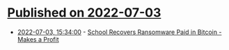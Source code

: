 # [Published on 2022-07-03](index.md)

* [2022-07-03, 15:34:00](https://yro.slashdot.org/story/22/07/03/1440256/school-recovers-ransomware-paid-in-bitcoin---makes-a-profit?utm_source=rss1.0mainlinkanon&utm_medium=feed) - [School Recovers Ransomware Paid in Bitcoin - Makes a Profit](https://yro.slashdot.org/story/22/07/03/1440256/school-recovers-ransomware-paid-in-bitcoin---makes-a-profit?utm_source=rss1.0mainlinkanon&utm_medium=feed)
